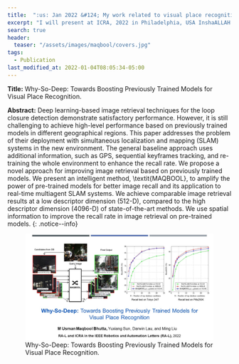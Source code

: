 ```yaml
---
title:  ":us: Jan 2022 &#124; My work related to visual place recognition has been accepted in RA-L/ICRA 2022."
excerpt: "I will present at ICRA, 2022 in Philadelphia, USA InshaALLAH."
search: true
header:
  teaser: "/assets/images/maqbool/covers.jpg"
tags: 
  - Publication
last_modified_at: 2022-01-04T08:05:34-05:00
---
```


**Title:** Why-So-Deep: Towards Boosting Previously Trained Models for Visual Place Recognition.

**Abstract:** Deep learning-based image retrieval techniques for the loop closure detection demonstrate satisfactory performance. However, it is still challenging to achieve high-level performance based on previously trained models in different geographical regions. This paper addresses the problem of their deployment with simultaneous localization and mapping (SLAM) systems in the new environment. The general baseline approach uses additional information, such as GPS, sequential keyframes tracking, and re-training the whole environment to enhance the recall rate. We propose a novel approach for improving image retrieval based on previously trained models. We present an intelligent method, \textit{MAQBOOL}, to amplify the power of pre-trained models for better image recall and its application to real-time multiagent SLAM systems. We achieve comparable image retrieval results at a low descriptor dimension (512-D), compared to the high descriptor dimension (4096-D) of state-of-the-art methods. We use spatial information to improve the recall rate in image retrieval on pre-trained models.
{: .notice--info}


<figure>
    <a href="/assets/images/maqbool/covers.jpg"><img src="/assets/images/maqbool/covers.jpg"></a>
    <figcaption>Why-So-Deep: Towards Boosting Previously Trained Models for Visual Place Recognition.</figcaption>
</figure>

<!-- {: .notice--info}
<iframe width="560" height="315" src="https://www.youtube.com/embed/lYuSfzzmRS0" frameborder="0" allow="autoplay; encrypted-media" allowfullscreen></iframe> -->
